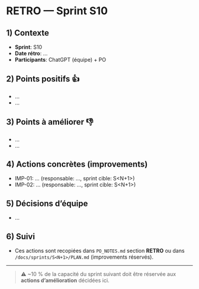 # RETRO — Sprint S10

## 1) Contexte

- **Sprint**: S10
- **Date rétro**: …
- **Participants**: ChatGPT (équipe) + PO

## 2) Points positifs 👍

- …
- …

## 3) Points à améliorer 👎

- …
- …

## 4) Actions concrètes (improvements)

- IMP-01: … (responsable: …, sprint cible: S\<N+1>)
- IMP-02: … (responsable: …, sprint cible: S\<N+1>)

## 5) Décisions d’équipe

- …

## 6) Suivi

- Ces actions sont recopiées dans `PO_NOTES.md` section **RETRO** ou dans `/docs/sprints/S<N+1>/PLAN.md` (improvements réservés).

---

> ⚠️ \~10 % de la capacité du sprint suivant doit être réservée aux **actions d’amélioration** décidées ici.
